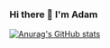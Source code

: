 ### Hi there 👋 I'm Adam

[![Anurag's GitHub stats](https://github-readme-stats.vercel.app/api?username=elleamyr)](https://github.com/adamshahmf/github-readme-stats)
